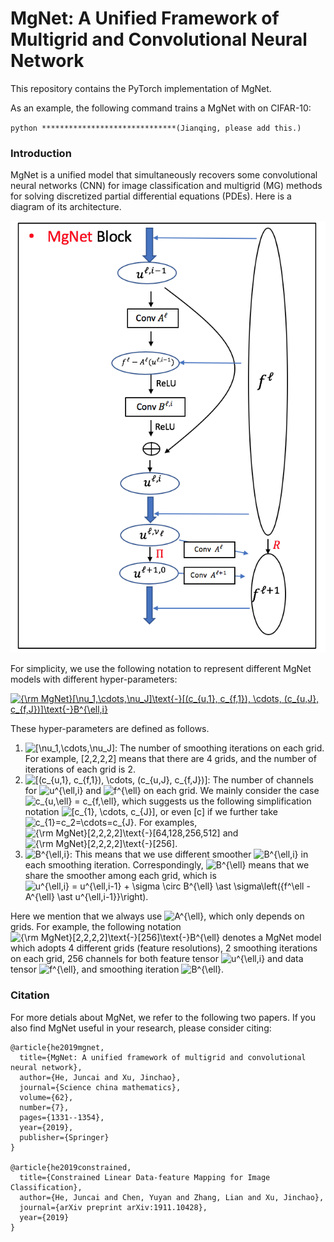 # MgNet: A Unified Framework of Multigrid and Convolutional Neural Network
This repository contains the PyTorch implementation of MgNet. 

As an example, the following command trains a MgNet with  on CIFAR-10:

`python ******************************(Jianqing, please add this.)`

### Introduction

MgNet is a unified model that simultaneously recovers some convolutional neural networks (CNN) for image classification and multigrid (MG) methods for solving discretized partial differential equations (PDEs). Here is a diagram of its architecture.

![MgNet](./figures/MgNet.png)

For simplicity, we use the following notation to represent different MgNet models with different hyper-parameters: 

<a href="https://www.codecogs.com/eqnedit.php?latex={\rm&space;MgNet}[\nu_1,\cdots,\nu_J]\text{-}[(c_{u,1},&space;c_{f,1}),&space;\cdots,&space;(c_{u,J},&space;c_{f,J})]\text{-}B^{\ell,i}" target="_blank"><img src="https://latex.codecogs.com/gif.latex?{\rm&space;MgNet}[\nu_1,\cdots,\nu_J]\text{-}[(c_{u,1},&space;c_{f,1}),&space;\cdots,&space;(c_{u,J},&space;c_{f,J})]\text{-}B^{\ell,i}" title="{\rm MgNet}[\nu_1,\cdots,\nu_J]\text{-}[(c_{u,1}, c_{f,1}), \cdots, (c_{u,J}, c_{f,J})]\text{-}B^{\ell,i}" /></a>

These hyper-parameters are defined as follows. 

1. <img src="https://latex.codecogs.com/gif.latex?[\nu_1,\cdots,\nu_J]" title="[\nu_1,\cdots,\nu_J]" />: The number of smoothing iterations on each grid. For example, [2,2,2,2] means that there are 4 grids, and the number of iterations of each grid is 2.
2. <img src="https://latex.codecogs.com/gif.latex?[(c_{u,1},&space;c_{f,1}),&space;\cdots,&space;(c_{u,J},&space;c_{f,J})]" title="[(c_{u,1}, c_{f,1}), \cdots, (c_{u,J}, c_{f,J})]" />: The number of channels for <img src="https://latex.codecogs.com/gif.latex?u^{\ell,i}" title="u^{\ell,i}" /> and <img src="https://latex.codecogs.com/gif.latex?f^{\ell}" title="f^{\ell}" /> on each grid. We mainly consider the case <img src="https://latex.codecogs.com/gif.latex?c_{u,\ell}&space;=&space;c_{f,\ell}" title="c_{u,\ell} = c_{f,\ell}" />, which suggests us the following simplification notation <img src="https://latex.codecogs.com/gif.latex?[c_{1},&space;\cdots,&space;c_{J}]" title="[c_{1}, \cdots, c_{J}]" />, or even [c] if we further take <img src="https://latex.codecogs.com/gif.latex?c_{1}=c_2=\cdots=c_{J}" title="c_{1}=c_2=\cdots=c_{J}" />. For examples, <img src="https://latex.codecogs.com/gif.latex?{\rm&space;MgNet}[2,2,2,2]\text{-}[64,128,256,512]" title="{\rm MgNet}[2,2,2,2]\text{-}[64,128,256,512]" /> and <img src="https://latex.codecogs.com/gif.latex?{\rm&space;MgNet}[2,2,2,2]\text{-}[256]" title="{\rm MgNet}[2,2,2,2]\text{-}[256]" />.
3. <img src="https://latex.codecogs.com/gif.latex?B^{\ell,i}" title="B^{\ell,i}" />: This means that we use different smoother <img src="https://latex.codecogs.com/gif.latex?B^{\ell,i}" title="B^{\ell,i}" /> in each smoothing iteration. Correspondingly, <img src="https://latex.codecogs.com/gif.latex?B^{\ell}" title="B^{\ell}" /> means that we share the smoother among each grid, which is <img src="https://latex.codecogs.com/gif.latex?u^{\ell,i}&space;=&space;u^{\ell,i-1}&space;&plus;&space;\sigma&space;\circ&space;B^{\ell}&space;\ast&space;\sigma\left({f^\ell&space;-&space;A^{\ell}&space;\ast&space;u^{\ell,i-1}}\right)." title="u^{\ell,i} = u^{\ell,i-1} + \sigma \circ B^{\ell} \ast \sigma\left({f^\ell - A^{\ell} \ast u^{\ell,i-1}}\right)." /> 

Here we mention that we always use <img src="https://latex.codecogs.com/gif.latex?A^{\ell}" title="A^{\ell}" />, which only depends on grids. For example, the following notation <img src="https://latex.codecogs.com/gif.latex?{\rm&space;MgNet}[2,2,2,2]\text{-}[256]\text{-}B^{\ell}" title="{\rm MgNet}[2,2,2,2]\text{-}[256]\text{-}B^{\ell}" /> denotes a MgNet model which adopts 4 different grids (feature resolutions), 2 smoothing iterations on each grid, 256 channels for both feature tensor <img src="https://latex.codecogs.com/gif.latex?u^{\ell,i}" title="u^{\ell,i}" /> and data tensor <img src="https://latex.codecogs.com/gif.latex?f^{\ell}" title="f^{\ell}" />, and smoothing iteration <img src="https://latex.codecogs.com/gif.latex?B^{\ell}" title="B^{\ell}" />. 



### Citation

For more detials about MgNet, we refer to the following two papers. If you also find MgNet useful in your research, please consider citing:

```
@article{he2019mgnet,
  title={MgNet: A unified framework of multigrid and convolutional neural network},
  author={He, Juncai and Xu, Jinchao},
  journal={Science china mathematics},
  volume={62},
  number={7},
  pages={1331--1354},
  year={2019},
  publisher={Springer}
}

@article{he2019constrained,
  title={Constrained Linear Data-feature Mapping for Image Classification},
  author={He, Juncai and Chen, Yuyan and Zhang, Lian and Xu, Jinchao},
  journal={arXiv preprint arXiv:1911.10428},
  year={2019}
}
```

